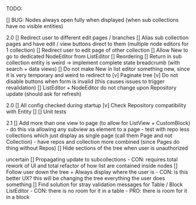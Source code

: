 TODO:

[] BUG: Nodes always open fully when displayed (when sub collections have no visible entities)

2.0
[] Redirect user to different edit pages / branches
    [] Alias sub collection pages and have edit / view buttons direct to them (multiple node editors for 1 collection)
    [] Redirect user to edit page of other collection
    [] Allow New to go to dedicated NodeEditor from ListEditor
[] Reordering
[] Return in sub collection entity is weird -> implement complete state breadcrumb (with search + data views)
    [] Do not make New in list editor something new, since it is very temporary and weird to redirect to
[v] Paginate tree
[v] Do not disable buttons when form is invalid (this causes issues to trigger revalidation)
[] ListEditor + NodeEditor do not change upon Repository update (should ask for refresh)

2.0
[] All config checked during startup
    [v] Check Repository compatibility with Entity
    []
[] Unit tests

2.1
[] Add more than one view to page (to allow for ListView + CustomBlock)
    - do this via allowing any subview as element to a page
    - test with repo less collections which just display as single page (call them Page and not Collection)
    - have repos and collection more combined (since Pages do thing without Repos)
[] Hide sections of the tree when user is unauthorized

uncertain
[] Propagating update to subcollections 
    - CON: requires total rework of UI and total refactor of how list are contained inside nodes
[] Follow user down the tree + Always display where the user is 
    - CON: is this better UX? this will be changing the tree everything the user does something
[] Find solution for stray validation messages for Table / Block ListEditor
    - CON: there is no room for it in a table
    - PRO: there is room for it in a block